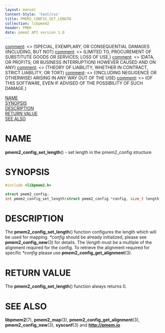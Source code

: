 ```yaml
---
layout: manual
Content-Style: 'text/css'
title: PMEM2_CONFIG_SET_LENGTH
collection: libpmem2
header: PMDK
date: pmem2 API version 1.0
...
```


[comment]: <> (Copyright 2019, Intel Corporation)

[comment]: <> (Redistribution and use in source and binary forms, with or without)
[comment]: <> (modification, are permitted provided that the following conditions)
[comment]: <> (are met:)
[comment]: <> (    * Redistributions of source code must retain the above copyright)
[comment]: <> (      notice, this list of conditions and the following disclaimer.)
[comment]: <> (    * Redistributions in binary form must reproduce the above copyright)
[comment]: <> (      notice, this list of conditions and the following disclaimer in)
[comment]: <> (      the documentation and/or other materials provided with the)
[comment]: <> (      distribution.)
[comment]: <> (    * Neither the name of the copyright holder nor the names of its)
[comment]: <> (      contributors may be used to endorse or promote products derived)
[comment]: <> (      from this software without specific prior written permission.)

[comment]: <> (THIS SOFTWARE IS PROVIDED BY THE COPYRIGHT HOLDERS AND CONTRIBUTORS)
[comment]: <> ("AS IS" AND ANY EXPRESS OR IMPLIED WARRANTIES, INCLUDING, BUT NOT)
[comment]: <> (LIMITED TO, THE IMPLIED WARRANTIES OF MERCHANTABILITY AND FITNESS FOR)
[comment]: <> (A PARTICULAR PURPOSE ARE DISCLAIMED. IN NO EVENT SHALL THE COPYRIGHT)
[comment]: <> (OWNER OR CONTRIBUTORS BE LIABLE FOR ANY DIRECT, INDIRECT, INCIDENTAL,)
[comment]: <> (SPECIAL, EXEMPLARY, OR CONSEQUENTIAL DAMAGES (INCLUDING, BUT NOT)
[comment]: <> (LIMITED TO, PROCUREMENT OF SUBSTITUTE GOODS OR SERVICES; LOSS OF USE,)
[comment]: <> (DATA, OR PROFITS; OR BUSINESS INTERRUPTION) HOWEVER CAUSED AND ON ANY)
[comment]: <> (THEORY OF LIABILITY, WHETHER IN CONTRACT, STRICT LIABILITY, OR TORT)
[comment]: <> ((INCLUDING NEGLIGENCE OR OTHERWISE) ARISING IN ANY WAY OUT OF THE USE)
[comment]: <> (OF THIS SOFTWARE, EVEN IF ADVISED OF THE POSSIBILITY OF SUCH DAMAGE.)

[comment]: <> (pmem2_config_set_length.3 -- man page for libpmem2 config API)

[NAME](#name)<br />
[SYNOPSIS](#synopsis)<br />
[DESCRIPTION](#description)<br />
[RETURN VALUE](#return-value)<br />
[SEE ALSO](#see-also)<br />

# NAME #

**pmem2_config_set_length**() - set length in the pmem2_config structure

# SYNOPSIS #

```c
#include <libpmem2.h>

struct pmem2_config;
int pmem2_config_set_length(struct pmem2_config *config, size_t length);
```

# DESCRIPTION #

The **pmem2_config_set_length**() function configures the length which will be used
for mapping. *\*config* should be already initialized, please see **pmem2_config_new**(3)
for details. The *\length* must be a multiple of the alignment required for the config.
To retrieve the alignment required for specific *\*config* please use
**pmem2_config_get_alignment**(3).

# RETURN VALUE #

The **pmem2_config_set_length**() function always returns 0.

# SEE ALSO #

**libpmem2**(7), **pmem2_map**(3), **pmem2_config_get_alignment**(3),
**pmem2_config_new**(3), **sysconf**(3) and **<http://pmem.io>**
